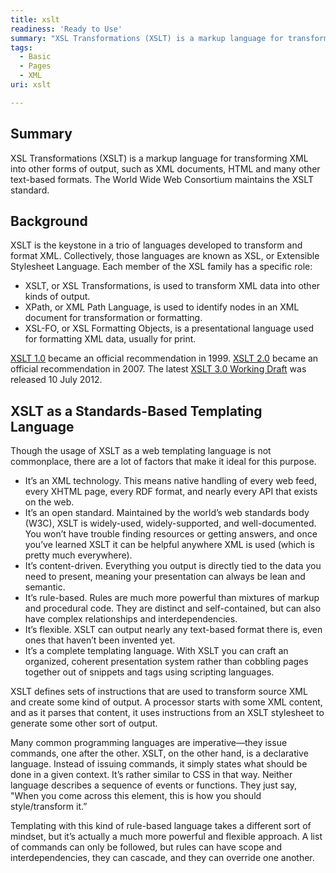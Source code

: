 ```yaml
---
title: xslt
readiness: 'Ready to Use'
summary: "XSL Transformations (XSLT) is a markup language for transforming XML into other forms of output, such as XML documents, HTML and many other text-based formats. The World Wide Web Consortium maintains the XSLT standard.\n"
tags:
  - Basic
  - Pages
  - XML
uri: xslt

---
```

## Summary

XSL Transformations (XSLT) is a markup language for transforming XML into other forms of output, such as XML documents, HTML and many other text-based formats. The World Wide Web Consortium maintains the XSLT standard.

## Background

XSLT is the keystone in a trio of languages developed to transform and format XML. Collectively, those languages are known as XSL, or Extensible Stylesheet Language. Each member of the XSL family has a specific role:

-   XSLT, or XSL Transformations, is used to transform XML data into other kinds of output.
-   XPath, or XML Path Language, is used to identify nodes in an XML document for transformation or formatting.
-   XSL-FO, or XSL Formatting Objects, is a presentational language used for formatting XML data, usually for print.

[XSLT 1.0](http://www.w3.org/TR/1999/REC-xslt-19991116) became an official recommendation in 1999. [XSLT 2.0](http://www.w3.org/TR/2007/REC-xslt20-20070123/) became an official recommendation in 2007. The latest [XSLT 3.0 Working Draft](http://www.w3.org/TR/2012/WD-xslt-30-20120710/) was released 10 July 2012.

## XSLT as a Standards-Based Templating Language

Though the usage of XSLT as a web templating language is not commonplace, there are a lot of factors that make it ideal for this purpose.

-   It’s an XML technology. This means native handling of every web feed, every XHTML page, every RDF format, and nearly every API that exists on the web.
-   It’s an open standard. Maintained by the world’s web standards body (W3C), XSLT is widely-used, widely-supported, and well-documented. You won’t have trouble finding resources or getting answers, and once you’ve learned XSLT it can be helpful anywhere XML is used (which is pretty much everywhere).
-   It’s content-driven. Everything you output is directly tied to the data you need to present, meaning your presentation can always be lean and semantic.
-   It’s rule-based. Rules are much more powerful than mixtures of markup and procedural code. They are distinct and self-contained, but can also have complex relationships and interdependencies.
-   It’s flexible. XSLT can output nearly any text-based format there is, even ones that haven’t been invented yet.
-   It’s a complete templating language. With XSLT you can craft an organized, coherent presentation system rather than cobbling pages together out of snippets and tags using scripting languages.

XSLT defines sets of instructions that are used to transform source XML and create some kind of output. A processor starts with some XML content, and as it parses that content, it uses instructions from an XSLT stylesheet to generate some other sort of output.

Many common programming languages are imperative—they issue commands, one after the other. XSLT, on the other hand, is a declarative language. Instead of issuing commands, it simply states what should be done in a given context. It’s rather similar to CSS in that way. Neither language describes a sequence of events or functions. They just say, "When you come across this element, this is how you should style/transform it.”

Templating with this kind of rule-based language takes a different sort of mindset, but it’s actually a much more powerful and flexible approach. A list of commands can only be followed, but rules can have scope and interdependencies, they can cascade, and they can override one another.
